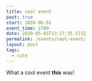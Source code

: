 ```yaml
---
title: cool event
past: true
start: 2020-06-01
event_time: 1700
date: 2020-05-05T13:17:35.571Z
permalink: /events/cool-event/
layout: post
tags:
  - cute
---
```

What a cool event **this** was!

